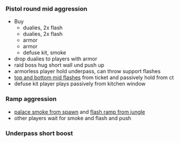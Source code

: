 ### Pistol round mid aggression
- Buy
  - dualies, 2x flash
  - dualies, 2x flash
  - armor
  - armor
  - defuse kit, smoke
- drop dualies to players with armor
- raid boss hug short wall und push up
- armorless player hold underpass, can throw support flashes
- [top and bottom mid flashes](https://www.youtube.com/watch?v=u9pjUjoCTlI) from ticket and passively hold from ct
- defuse kit player plays passively from kitchen window

### Ramp aggression
- [palace smoke from spawn](https://csnades.gg/mirage/smokes/palace-from-ct-spawn) and [flash ramp from jungle](https://csnades.gg/mirage/flashbangs/a-ramp-from-jungle)
- other players wait for smoke and flash and push

### Underpass short boost

